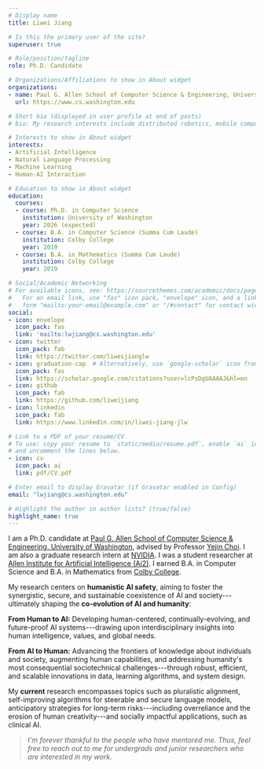 ```yaml
---
# Display name
title: Liwei Jiang

# Is this the primary user of the site?
superuser: true

# Role/position/tagline
role: Ph.D. Candidate

# Organizations/Affiliations to show in About widget
organizations:
- name: Paul G. Allen School of Computer Science & Engineering, University of Washington
  url: https://www.cs.washington.edu

# Short bio (displayed in user profile at end of posts)
# bio: My research interests include distributed robotics, mobile computing and programmable matter.

# Interests to show in About widget
interests:
- Artificial Intelligence
- Natural Language Processing
- Machine Learning
- Human-AI Interaction

# Education to show in About widget
education:
  courses:
  - course: Ph.D. in Computer Science
    institution: University of Washington
    year: 2026 (expected)
  - course: B.A. in Computer Science (Summa Cum Laude)
    institution: Colby College
    year: 2019
  - course: B.A. in Mathematics (Summa Cum Laude)
    institution: Colby College
    year: 2019

# Social/Academic Networking
# For available icons, see: https://sourcethemes.com/academic/docs/page-builder/#icons
#   For an email link, use "fas" icon pack, "envelope" icon, and a link in the
#   form "mailto:your-email@example.com" or "/#contact" for contact widget.
social:
- icon: envelope
  icon_pack: fas
  link: 'mailto:lwjiang@cs.washington.edu'
- icon: twitter
  icon_pack: fab
  link: https://twitter.com/liweijianglw
- icon: graduation-cap  # Alternatively, use `google-scholar` icon from `ai` icon pack
  icon_pack: fas
  link: https://scholar.google.com/citations?user=lcPsDgUAAAAJ&hl=en
- icon: github
  icon_pack: fab
  link: https://github.com/liweijiang
- icon: linkedin
  icon_pack: fab
  link: https://www.linkedin.com/in/liwei-jiang-jlw

# Link to a PDF of your resume/CV.
# To use: copy your resume to `static/media/resume.pdf`, enable `ai` icons in `params.toml`,
# and uncomment the lines below.
- icon: cv
  icon_pack: ai
  link: pdf/CV.pdf

# Enter email to display Gravatar (if Gravatar enabled in Config)
email: "lwjiang@cs.washington.edu"

# Highlight the author in author lists? (true/false)
highlight_name: true
---
```


I am a Ph.D. candidate at [Paul G. Allen School of Computer Science & Engineering, University of Washington](https://www.cs.washington.edu), advised by Professor [Yejin Choi](https://homes.cs.washington.edu/~yejin/). I am also a graduate research intern at [NVIDIA](https://www.nvidia.com). I was a student researcher at [Allen Institute for Artificial Intelligence (Ai2)](https://allenai.org). I earned B.A. in Computer Science and B.A. in Mathematics from [Colby College](http://www.colby.edu).


 <!-- During my undergraduate studies, I worked on [Smart Primer](https://hci.stanford.edu/research/smartprimer/) at [Stanford University HCI group](https://hci.stanford.edu). -->

My research centers on **humanistic AI safety**, aiming to foster the synergistic, secure, and sustainable coexistence of AI and society---ultimately shaping the **co-evolution of AI and humanity**:

**From Human to AI:** Developing human-centered, continually-evolving, and future-proof AI systems---drawing upon interdisciplinary insights into human intelligence, values, and global needs.

**From AI to Human:** Advancing the frontiers of knowledge about individuals and society, augmenting human capabilities, and addressing humanity's most consequential sociotechnical challenges---through robust, efficient, and scalable innovations in data, learning algorithms, and system design.


My **current** research encompasses topics such as pluralistic alignment, self-improving algorithms for steerable and secure language models, anticipatory strategies for long-term risks---including overreliance and the erosion of human creativity---and socially impactful applications, such as clinical AI.




<!-- I do research in **artificial intelligence (AI)** and **natural language processing (NLP)**. I'm intrigued to make wild imaginations come true by building AI + orchestrating mathematical and philosophical rigor to tackle real-world needs + understanding the charms, mysteries, and peculiarities of humans. I aspire to achieve a **co-evolution of AI and humanity**: developing AI systems with deep concerns for human *traits*, *values*, and *needs*, while gleaning novel insights into *humans*, *society*, and *humanity* through advancing AI. -->

<!-- My **long-term research goal** is threefold: -->

<!-- (1) Inventing and engineering better AI by bridging language, multimodality, human cognitions, behaviors, philosophical insights, world knowledge, dynamic interactions, mathematical formulations, etc., through an interdisciplinary lens and in a scalable manner. -->

<!-- (2) Computationally investigating meaningful & engaging phenomena in humans and society to add new insights to humanity. -->
 
<!-- (3) Advancing AI applications to enhance positive social impact while ensuring robust safety and versatile alignment with all.



My **current research focuses** include:

(1) Pursuing AI that embraces the *diverse* need of *all* people.

(2) Investigating alternative paths toward enhancing the *robustness* of AI safety beyond current safety alignment paradigms. -->


> *I'm forever thankful to the people who have mentored me. Thus, feel free to reach out to me for undergrads and junior researchers who are interested in my work.*
